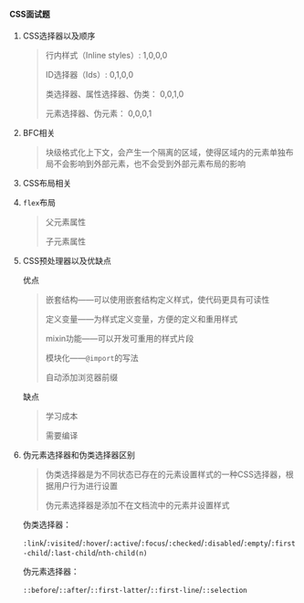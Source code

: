 #### CSS面试题

1. CSS选择器以及顺序

   > 行内样式（Inline styles）: 1,0,0,0
   >
   > ID选择器（Ids）: 0,1,0,0
   >
   > 类选择器、属性选择器、伪类： 0,0,1,0
   >
   > 元素选择器、伪元素： 0,0,0,1

2. BFC相关

   > 块级格式化上下文，会产生一个隔离的区域，使得区域内的元素单独布局不会影响到外部元素，也不会受到外部元素布局的影响

3. CSS布局相关

4. `flex`布局

   > 父元素属性
   >
   > 子元素属性

5. CSS预处理器以及优缺点

   优点

   > 嵌套结构——可以使用嵌套结构定义样式，使代码更具有可读性
   >
   > 定义变量——为样式定义变量，方便的定义和重用样式
   >
   > mixin功能——可以开发可重用的样式片段
   >
   > 模块化——`@import`的写法
   >
   > 自动添加浏览器前缀

   缺点

   > 学习成本
   >
   > 需要编译
   
6. 伪元素选择器和伪类选择器区别

   > 伪类选择器是为不同状态已存在的元素设置样式的一种CSS选择器，根据用户行为进行设置
   >
   > 伪元素选择器是添加不在文档流中的元素并设置样式

   伪类选择器：

   `:link`/`:visited`/`:hover`/`:active`/`:focus`/`:checked`/`:disabled`/`:empty`/`:first-child`/`:last-child`/`nth-child(n)`

   伪元素选择器：

   `::before`/`::after`/`::first-latter`/`::first-line`/`::selection`

   
